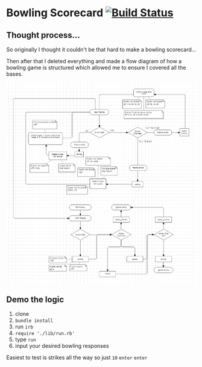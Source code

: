 # Bowling Scorecard [![Build Status](https://travis-ci.com/StuBehan/bowling-challenge-ruby.svg?branch=main)](https://travis-ci.com/StuBehan/bowling-challenge-ruby)

## Thought process...

So originally I thought it couldn't be that hard to make a bowling scorecard...

Then after that I deleted everything and made a flow diagram of how a bowling game is structured which allowed me to ensure I covered all the bases.

<img align="center" width="800" src="./docs/bowling1.png">

## Demo the logic

1. clone
2. `bundle install`
3. run `irb`
4. `require './lib/run.rb'`
5. type `run`
6. input your desired bowling responses

Easiest to test is strikes all the way so just `10` `enter` `enter` 

